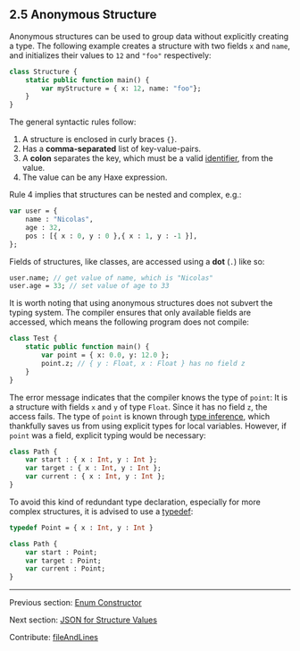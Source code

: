 ## 2.5 Anonymous Structure

Anonymous structures can be used to group data without explicitly creating a type. The following example creates a structure with two fields `x` and `name`, and initializes their values to `12` and `"foo"` respectively:

```haxe
class Structure {
	static public function main() {
		var myStructure = { x: 12, name: "foo"};
	}
}
```
The general syntactic rules follow:



1. A structure is enclosed in curly braces `{}`. 
2. Has a **comma-separated** list of key-value-pairs.
3. A **colon** separates the key, which must be a valid [identifier](dictionary.md#identifier), from the value.
4. The value can be any Haxe expression.


Rule 4 implies that structures can be nested and complex, e.g.:

```haxe
var user = {
    name : "Nicolas",
    age : 32,
    pos : [{ x : 0, y : 0 },{ x : 1, y : -1 }],
};
```
Fields of structures, like classes, are accessed using a **dot** (`.`) like so:

```haxe
user.name; // get value of name, which is "Nicolas"
user.age = 33; // set value of age to 33
```
It is worth noting that using anonymous structures does not subvert the typing system. The compiler ensures that only available fields are accessed, which means the following program does not compile:

```haxe
class Test {
	static public function main() {
		var point = { x: 0.0, y: 12.0 };
		point.z; // { y : Float, x : Float } has no field z
	}
}
```
The error message indicates that the compiler knows the type of `point`: It is a structure with fields `x` and `y` of type `Float`. Since it has no field `z`, the access fails.
The type of `point` is known through [type inference](type-system-type-inference.md), which thankfully saves us from using explicit types for local variables. However, if `point` was a field, explicit typing would be necessary:

```haxe
class Path {
    var start : { x : Int, y : Int };
    var target : { x : Int, y : Int };
    var current : { x : Int, y : Int };
}
```
To avoid this kind of redundant type declaration, especially for more complex structures, it is advised to use a [typedef](type-system-typedef.md):

```haxe
typedef Point = { x : Int, y : Int }

class Path {
    var start : Point;
    var target : Point;
    var current : Point;
}
```

---

Previous section: [Enum Constructor](types-enum-constructor.md)

Next section: [JSON for Structure Values](types-structure-json.md)

Contribute: [fileAndLines](https://github.com/HaxeFoundation/HaxeManual/blob/master/02-types.tex#L356-356)